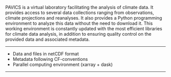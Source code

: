 PAVICS is a virtual laboratory facilitating the analysis of climate data. 
It provides access to several data collections ranging from observations, 
climate projections and reanalyses.  It also provides a Python programming 
environment to analyze this data without the need to download it.
This working environment is constantly updated with the most efficient 
libraries for climate data analysis, in addition to ensuring quality 
control on the provided data and associated metadata.
___
* Data and files in netCDF format
* Metadata following  CF-conventions
* Parallel computing environment (xarray + dask)
___
